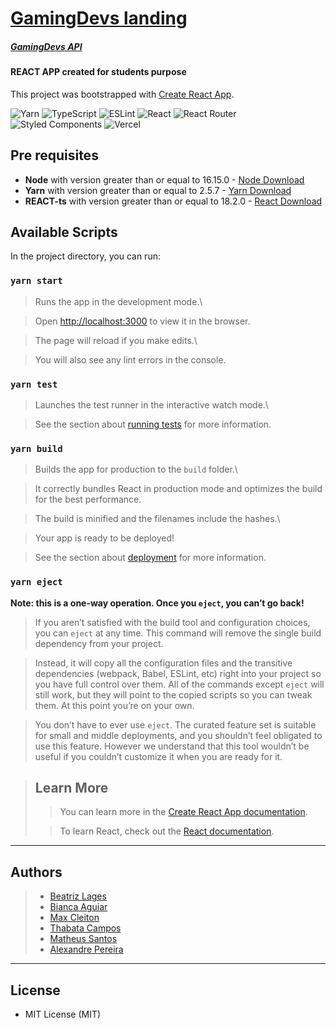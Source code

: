 # [GamingDevs landing]('https://vtmgenerator.vercel.app/')
##### [GamingDevs API]('https://gamingdevs.up.railway.app/')

#### REACT APP created for students purpose

This project was bootstrapped with [Create React App](https://github.com/facebook/create-react-app).

![Yarn](https://img.shields.io/badge/yarn-%232C8EBB.svg?style=for-the-badge&logo=yarn&logoColor=white)
![TypeScript](https://img.shields.io/badge/typescript-%23007ACC.svg?style=for-the-badge&logo=typescript&logoColor=white)
![ESLint](https://img.shields.io/badge/ESLint-4B3263?style=for-the-badge&logo=eslint&logoColor=white)
![React](https://img.shields.io/badge/react-%2320232a.svg?style=for-the-badge&logo=react&logoColor=%2361DAFB)
![React Router](https://img.shields.io/badge/React_Router-CA4245?style=for-the-badge&logo=react-router&logoColor=white)
![Styled Components](https://img.shields.io/badge/styled--components-DB7093?style=for-the-badge&logo=styled-components&logoColor=white)
![Vercel](https://img.shields.io/badge/vercel-%23000000.svg?style=for-the-badge&logo=vercel&logoColor=white)

## Pre requisites

-   **Node** with version greater than or equal to 16.15.0 - [Node Download](https://nodejs.org/pt-br/download/)
-   **Yarn** with version greater than or equal to 2.5.7 - [Yarn Download](https://www.yarn.com/package/download)
-   **REACT-ts** with version greater than or equal to 18.2.0 - [React Download](https://reactjs.org/docs/)

## Available Scripts

In the project directory, you can run:

### `yarn start`

> Runs the app in the development mode.\

> Open [http://localhost:3000](http://localhost:3000) to view it in the browser.

> The page will reload if you make edits.\

> You will also see any lint errors in the console.

### `yarn test`

> Launches the test runner in the interactive watch mode.\

> See the section about [running tests](https://facebook.github.io/create-react-app/docs/running-tests) for more information.

### `yarn build`

> Builds the app for production to the `build` folder.\

> It correctly bundles React in production mode and optimizes the build for the best performance.

> The build is minified and the filenames include the hashes.\

> Your app is ready to be deployed!

> See the section about [deployment](https://facebook.github.io/create-react-app/docs/deployment) for more information.

### `yarn eject`

**Note: this is a one-way operation. Once you `eject`, you can’t go back!**

> If you aren’t satisfied with the build tool and configuration choices, you can `eject` at any time. This command will remove the single build dependency from your project.

> Instead, it will copy all the configuration files and the transitive dependencies (webpack, Babel, ESLint, etc) right into your project so you have full control over them. All of the commands except `eject` will still work, but they will point to the copied scripts so you can tweak them. At this point you’re on your own.

> You don’t have to ever use `eject`. The curated feature set is suitable for small and middle deployments, and you shouldn’t feel obligated to use this feature. However we understand that this tool wouldn’t be useful if you couldn’t customize it when you are ready for it.

> ## Learn More
>
> > You can learn more in the [Create React App documentation](https://facebook.github.io/create-react-app/docs/getting-started).
>
> > To learn React, check out the [React documentation](https://reactjs.org/).

---

## Authors

> -   [Beatriz Lages](https://github.com/BiahLages)
> -   [Bianca Aguiar](https://github.com/SraSidle/)
> -   [Max Cleiton](https://github.com/maxxcleiton)
> -   [Thabata Campos](https://github.com/ThabataGCampos)
> -   [Matheus Santos](https://github.com/santos95mat)
> -   [Alexandre Pereira](https://github.com/Malkavianson)
---

## License

-   MIT License (MIT)
